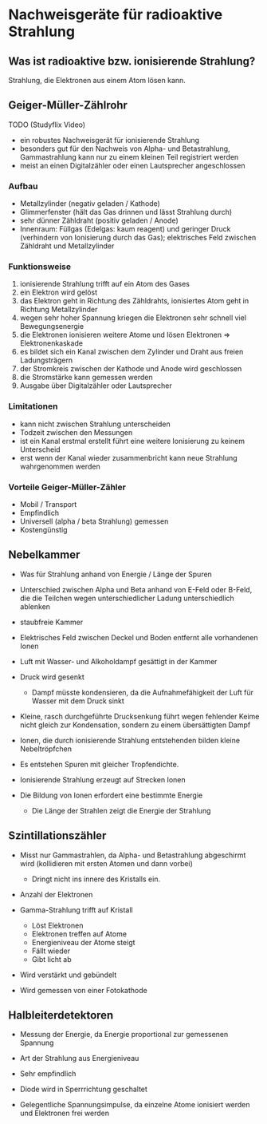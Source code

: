 # Nachweisgeräte für radioaktive Strahlung

## Was ist radioaktive bzw. ionisierende Strahlung?

Strahlung, die Elektronen aus einem Atom lösen kann.

## Geiger-Müller-Zählrohr

TODO (Studyflix Video)

- ein robustes Nachweisgerät für ionisierende Strahlung
- besonders gut für den Nachweis von Alpha- und Betastrahlung, Gammastrahlung kann nur zu einem kleinen Teil registriert werden
- meist an einen Digitalzähler oder einen Lautsprecher angeschlossen

### Aufbau

- Metallzylinder (negativ geladen / Kathode)
- Glimmerfenster (hält das Gas drinnen und lässt Strahlung durch)
- sehr dünner Zähldraht (positiv geladen / Anode)
- Innenraum: Füllgas (Edelgas: kaum reagent) und geringer Druck (verhindern von Ionisierung durch das Gas); elektrisches Feld zwischen Zähldraht und Metallzylinder

### Funktionsweise

1. ionisierende Strahlung trifft auf ein Atom des Gases
2. ein Elektron wird gelöst
3. das Elektron geht in Richtung des Zähldrahts, ionisiertes Atom geht in Richtung Metallzylinder
4. wegen sehr hoher Spannung kriegen die Elektronen sehr schnell viel Bewegungsenergie
5. die Elektronen ionisieren weitere Atome und lösen Elektronen => Elektronenkaskade
6. es bildet sich ein Kanal zwischen dem Zylinder und Draht aus freien Ladungsträgern
7. der Stromkreis zwischen der Kathode und Anode wird geschlossen
8. die Stromstärke kann gemessen werden
9. Ausgabe über Digitalzähler oder Lautsprecher

### Limitationen

- kann nicht zwischen Strahlung unterscheiden
- Todzeit zwischen den Messungen
 - ist ein Kanal erstmal erstellt führt eine weitere Ionisierung zu keinem Unterscheid
 - erst wenn der Kanal wieder zusammenbricht kann neue Strahlung wahrgenommen werden

### Vorteile Geiger-Müller-Zähler

- Mobil / Transport
- Empfindlich
- Universell (alpha / beta Strahlung) gemessen
- Kostengünstig

## Nebelkammer

- Was für Strahlung anhand von Energie / Länge der Spuren
- Unterschied zwischen Alpha und Beta anhand von E-Feld oder B-Feld, die die Teilchen wegen unterschiedlicher Ladung unterschiedlich ablenken

- staubfreie Kammer
- Elektrisches Feld zwischen Deckel und Boden entfernt alle vorhandenen Ionen
- Luft mit Wasser- und Alkoholdampf gesättigt in der Kammer
- Druck wird gesenkt
  - Dampf müsste kondensieren, da die Aufnahmefähigkeit der Luft für Wasser mit dem Druck sinkt
- Kleine, rasch durchgeführte Drucksenkung führt wegen fehlender Keime nicht gleich zur Kondensation, sondern zu einem übersättigten Dampf
- Ionen, die durch ionisierende Strahlung entstehenden bilden kleine Nebeltröpfchen
- Es entstehen Spuren mit gleicher Tropfendichte.
- Ionisierende Strahlung erzeugt auf Strecken Ionen
- Die Bildung von Ionen erfordert eine bestimmte Energie
  - Die Länge der Strahlen zeigt die Energie der Strahlung

## Szintillationszähler

- Misst nur Gammastrahlen, da Alpha- und Betastrahlung abgeschirmt wird (kollidieren mit ersten Atomen und dann vorbei)
  - Dringt nicht ins innere des Kristalls ein.
- Anzahl der Elektronen

- Gamma-Strahlung trifft auf Kristall
  - Löst Elektronen
  - Elektronen treffen auf Atome
  - Energieniveau der Atome steigt
  - Fällt wieder
  - Gibt licht ab
- Wird verstärkt und gebündelt
- Wird gemessen von einer Fotokathode

## Halbleiterdetektoren

- Messung der Energie, da Energie proportional zur gemessenen Spannung
- Art der Strahlung aus Energieniveau
- Sehr empfindlich

- Diode wird in Sperrrichtung geschaltet
- Gelegentliche Spannungsimpulse, da einzelne Atome ionisiert werden und Elektronen frei werden
